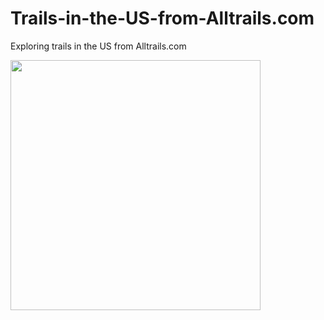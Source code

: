 # Trails-in-the-US-from-Alltrails.com
Exploring trails in the US from Alltrails.com


<img src="https://github.com/limeunhee/Trails-in-the-US-from-Alltrails.com/blob/main/images/star_rating_histogram.png" width="400">
